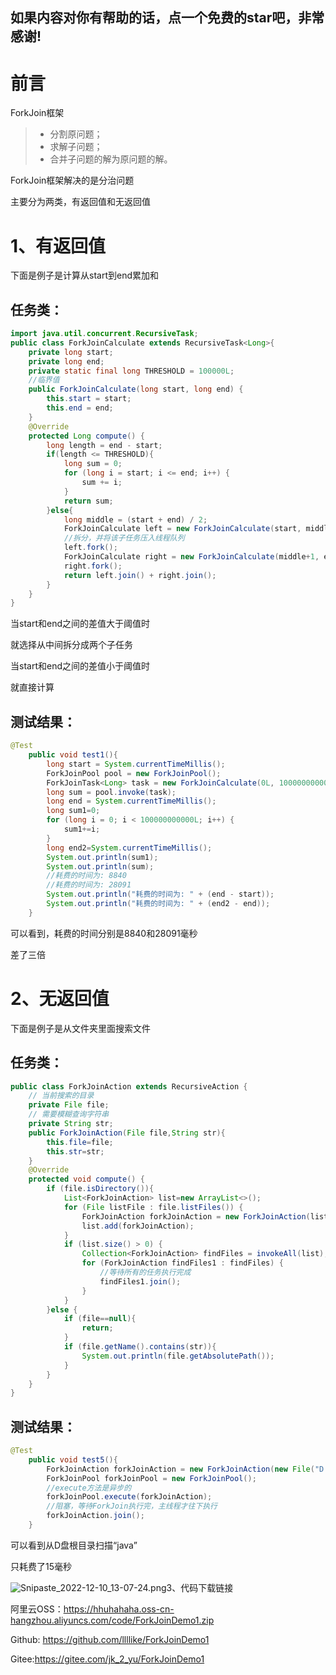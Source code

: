 ## 如果内容对你有帮助的话，点一个免费的star吧，非常感谢!
# 前言

ForkJoin框架

> - 分割原问题；
> - 求解子问题；
> - 合并子问题的解为原问题的解。

ForkJoin框架解决的是分治问题

主要分为两类，有返回值和无返回值

# 1、有返回值

下面是例子是计算从start到end累加和

## 任务类：

```java
import java.util.concurrent.RecursiveTask;
public class ForkJoinCalculate extends RecursiveTask<Long>{
	private long start;
	private long end;
	private static final long THRESHOLD = 100000L;
	//临界值
	public ForkJoinCalculate(long start, long end) {
		this.start = start;
		this.end = end;
	}
	@Override
	protected Long compute() {
		long length = end - start;
		if(length <= THRESHOLD){
			long sum = 0;
			for (long i = start; i <= end; i++) {
				sum += i;
			}
			return sum;
		}else{
			long middle = (start + end) / 2;
			ForkJoinCalculate left = new ForkJoinCalculate(start, middle);
			//拆分，并将该子任务压入线程队列
			left.fork();
			ForkJoinCalculate right = new ForkJoinCalculate(middle+1, end);
			right.fork();
			return left.join() + right.join();
		}
	}
}
```

当start和end之间的差值大于阈值时

就选择从中间拆分成两个子任务

当start和end之间的差值小于阈值时

就直接计算

## 测试结果：

```java
@Test
	public void test1(){
		long start = System.currentTimeMillis();
		ForkJoinPool pool = new ForkJoinPool();
		ForkJoinTask<Long> task = new ForkJoinCalculate(0L, 100000000000L);
		long sum = pool.invoke(task);
		long end = System.currentTimeMillis();
		long sum1=0;
		for (long i = 0; i < 100000000000L; i++) {
			sum1+=i;
		}
		long end2=System.currentTimeMillis();
		System.out.println(sum1);
		System.out.println(sum);
		//耗费的时间为: 8840
		//耗费的时间为: 28091
		System.out.println("耗费的时间为: " + (end - start));
		System.out.println("耗费的时间为: " + (end2 - end));
	}
```

可以看到，耗费的时间分别是8840和28091毫秒

差了三倍

# 2、无返回值

下面是例子是从文件夹里面搜索文件

## 任务类：

```java
public class ForkJoinAction extends RecursiveAction {
    // 当前搜索的目录
    private File file;
    // 需要模糊查询字符串
    private String str;
    public ForkJoinAction(File file,String str){
        this.file=file;
        this.str=str;
    }
    @Override
    protected void compute() {
        if (file.isDirectory()){
            List<ForkJoinAction> list=new ArrayList<>();
            for (File listFile : file.listFiles()) {
                ForkJoinAction forkJoinAction = new ForkJoinAction(listFile,str);
                list.add(forkJoinAction);
            }
            if (list.size() > 0) {
                Collection<ForkJoinAction> findFiles = invokeAll(list);
                for (ForkJoinAction findFiles1 : findFiles) {
                    //等待所有的任务执行完成
                    findFiles1.join();
                }
            }
        }else {
            if (file==null){
                return;
            }
            if (file.getName().contains(str)){
                System.out.println(file.getAbsolutePath());
            }
        }
    }
}
```



## 测试结果：

```java
@Test
	public void test5(){
		ForkJoinAction forkJoinAction = new ForkJoinAction(new File("D:"), "java");
		ForkJoinPool forkJoinPool = new ForkJoinPool();
		//execute方法是异步的
		forkJoinPool.execute(forkJoinAction);
		//阻塞，等待ForkJoin执行完，主线程才往下执行
		forkJoinAction.join();
	}
```

可以看到从D盘根目录扫描“java”

只耗费了15毫秒

![Snipaste_2022-12-10_13-07-24.png](https://hhuhahaha.oss-cn-hangzhou.aliyuncs.com/img/Snipaste_2022-12-10_13-07-24.png)3、代码下载链接

阿里云OSS：https://hhuhahaha.oss-cn-hangzhou.aliyuncs.com/code/ForkJoinDemo1.zip

Github: https://github.com/llllike/ForkJoinDemo1

Gitee:https://gitee.com/jk_2_yu/ForkJoinDemo1
